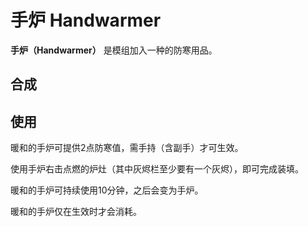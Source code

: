 # 手炉 Handwarmer

**手炉（Handwarmer）**
是模组加入一种的防寒用品。

## 合成

## 使用

暖和的手炉可提供2点防寒值，需手持（含副手）才可生效。

使用手炉右击点燃的炉灶（其中灰烬栏至少要有一个灰烬），即可完成装填。

暖和的手炉可持续使用10分钟，之后会变为手炉。

暖和的手炉仅在生效时才会消耗。